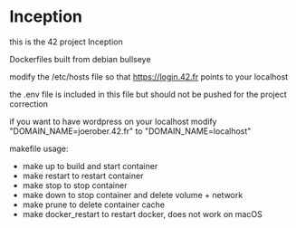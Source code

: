 # Inception
this is the 42 project Inception

Dockerfiles built from debian bullseye

modify the /etc/hosts file so that https://login.42.fr points to your localhost

the .env file is included in this file but should not be pushed for the project correction

if you want to have wordpress on your localhost modify "DOMAIN_NAME=joerober.42.fr" to "DOMAIN_NAME=localhost"

makefile usage:

- make up to build and start container
- make restart to restart container
- make stop to stop container
- make down to stop container and delete volume + network
- make prune to delete container cache
- make docker_restart to restart docker, does not work on macOS
